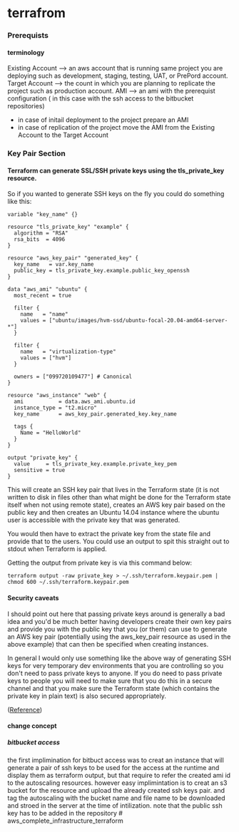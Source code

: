 # terrafrom
### Prerequists
#### terminology
Existing Account --> an aws account that is running same project you are deploying such as development, staging, testing, UAT, or PrePord account.
Target Account --> the count in which you are planning to replicate the project such as production account.
AMI --> an ami with the prerequist configuration ( in this case with the ssh access to the bitbucket repositories)
* in case of initail deployment to the project prepare an AMI 
* in case of replication of the project move the AMI from the Existing Account to the Target Account
### Key Pair Section
#### Terraform can generate SSL/SSH private keys using the tls_private_key resource.

So if you wanted to generate SSH keys on the fly you could do something like this:
```
variable "key_name" {}

resource "tls_private_key" "example" {
  algorithm = "RSA"
  rsa_bits  = 4096
}

resource "aws_key_pair" "generated_key" {
  key_name   = var.key_name
  public_key = tls_private_key.example.public_key_openssh
}

data "aws_ami" "ubuntu" {
  most_recent = true

  filter {
    name   = "name"
    values = ["ubuntu/images/hvm-ssd/ubuntu-focal-20.04-amd64-server-*"]
  }

  filter {
    name   = "virtualization-type"
    values = ["hvm"]
  }

  owners = ["099720109477"] # Canonical
}

resource "aws_instance" "web" {
  ami           = data.aws_ami.ubuntu.id
  instance_type = "t2.micro"
  key_name      = aws_key_pair.generated_key.key_name

  tags {
    Name = "HelloWorld"
  }
}

output "private_key" {
  value     = tls_private_key.example.private_key_pem
  sensitive = true
}
```
This will create an SSH key pair that lives in the Terraform state (it is not written to disk in files other than what might be done for the Terraform state itself when not using remote state), creates an AWS key pair based on the public key and then creates an Ubuntu 14.04 instance where the ubuntu user is accessible with the private key that was generated.

You would then have to extract the private key from the state file and provide that to the users. You could use an output to spit this straight out to stdout when Terraform is applied.

Getting the output from private key is via this command below:

```terraform output -raw private_key > ~/.ssh/terraform.keypair.pem | chmod 600 ~/.ssh/terraform.keypair.pem```

#### Security caveats
I should point out here that passing private keys around is generally a bad idea and you'd be much better having developers create their own key pairs and provide you with the public key that you (or them) can use to generate an AWS key pair (potentially using the aws_key_pair resource as used in the above example) that can then be specified when creating instances.

In general I would only use something like the above way of generating SSH keys for very temporary dev environments that you are controlling so you don't need to pass private keys to anyone. If you do need to pass private keys to people you will need to make sure that you do this in a secure channel and that you make sure the Terraform state (which contains the private key in plain text) is also secured appropriately.

([Reference](https://stackoverflow.com/questions/49743220/how-do-i-create-an-ssh-key-in-terraform))
#### change concept
##### bitbucket access
the first implimination for bitbuct access was to creat an instance that will  generate a pair of ssh keys to be used for the access at the runtime and display them as terraform output, but that require to refer the created ami id to the autoscaling resources.
however easy implimintation is to creat an s3 bucket for the resource and upload the already created ssh keys pair. and tag the autoscaling with the bucket name and file name to be downloaded and stroed in the server at the time of intilization.
note that the public ssh key has to be added in the repository # aws_complete_infrastructure_terraform
